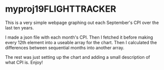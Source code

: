 # myproj19FLIGHTTRACKER

This is a very simple webpage graphing out each September's CPI over the last ten years.

I made a json file with each month's CPI. 
Then I fetched it before making every 12th element into a useable array for the chart. 
Then I calculated the differences between sequential months into another array.

The rest was just setting up the chart and adding a small description of what CPI is. Enjoy!

